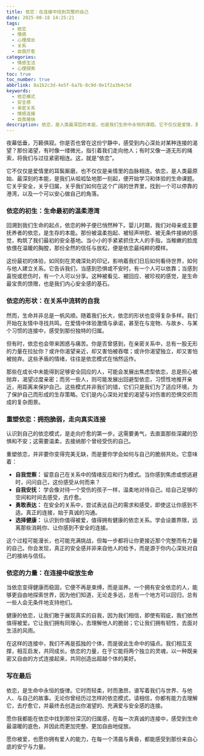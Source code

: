 ```yaml
---
title: 依恋：在连接中找到完整的自己
date: 2025-08-18 14:25:21
tags:
  - 依恋
  - 情感
  - 心理成长
  - 关系
  - 自我疗愈
categories:
  - 情感生活
  - 心理探索
toc: true
toc_number: true
abbrlink: 8a1b2c3d-4e5f-6a7b-8c9d-0e1f2a3b4c5d
keywords:
  - 依恋模式
  - 安全感
  - 亲密关系
  - 情感连接
  - 自我接纳
description: 依恋，是人类最深层的本能，也是我们生命中永恒的课题。它不仅仅是爱情，更是我们与世界、与他人、与自己建立连接的方式。这篇文章将带你走进依恋的内心世界，感受那些脆弱与力量并存的瞬间，理解如何在连接中找到真正的安全感与完整的自我。
---
```


夜幕低垂，万籁俱寂。你是否也曾在这份宁静中，感受到内心深处对某种连接的渴望？那份渴望，有时像一缕微光，指引着我们走向他人；有时又像一道无形的绳索，将我们与过往紧密相连。这，就是“依恋”。

它不仅仅是爱情里的耳鬓厮磨，也不仅仅是亲情里的血脉相连。依恋，是人类最原始、最深刻的本能，是我们从呱呱坠地那一刻起，便开始学习和体验的生命课题。它关乎安全，关乎归属，关乎我们如何在这个广阔的世界里，找到一个可以停靠的港湾，以及一个可以安心做自己的角落。

### 依恋的初生：生命最初的温柔港湾

回溯到我们生命的起点，依恋的种子便已悄然种下。婴儿时期，我们对母亲或主要抚养者的依恋，是生存的本能。那份被温柔抱起、被轻声哄慰、被无条件接纳的感觉，构筑了我们最初的安全基地。当小小的手紧紧抓住大人的手指，当稚嫩的脸庞依偎在温暖的胸膛，那份全然的信任与放松，便是依恋最纯粹的模样。

这份最初的体验，如同刻在灵魂深处的印记，影响着我们日后如何看待世界，如何与他人建立关系。它告诉我们，当感到恐惧或不安时，有一个人可以依靠；当感到喜悦或悲伤时，有一个人可以分享。这种被看见、被回应、被珍视的感觉，是生命最宝贵的馈赠，也是我们内心安全感的基石。

### 依恋的形状：在关系中流转的自我

然而，生命并非总是一帆风顺。随着我们长大，依恋的形状也变得复杂多样。我们开始在友情中寻找共鸣，在爱情中体验激情与承诺，甚至在与宠物、与故乡、与某个习惯的连接中，感受到那份独特的归属。

但有时，依恋也会带来困惑与痛苦。你是否曾感到，在亲密关系中，总有一股无形的力量在拉扯你？或许你渴望亲近，却又害怕被吞噬；或许你渴望独立，却又害怕被抛弃。这些矛盾的情绪，往往是依恋模式在悄然运作。

那些在成长中未能得到足够安全回应的人，可能会发展出焦虑型依恋，总是担心被抛弃，渴望过度亲密；而另一些人，则可能发展出回避型依恋，习惯性地推开亲近，用距离来保护自己。这些模式并非我们的错，它们只是我们为了适应环境，为了保护自己而形成的生存策略。它们是内心深处对爱的渴望与对伤害的恐惧交织而成的复杂图景。

### 重塑依恋：拥抱脆弱，走向真实连接

认识到自己的依恋模式，是走向疗愈的第一步。这需要勇气，去直面那些深藏的恐惧和不安；这需要温柔，去接纳那个曾经受伤的自己。

重塑依恋，并非要你变得完美无缺，而是要你学会如何与自己的脆弱共处。它意味着：

*   **自我觉察：** 留意自己在关系中的情绪反应和行为模式。当你感到焦虑或想逃避时，问问自己，这份感受从何而来？
*   **自我安抚：** 学会像对待一个受伤的孩子一样，温柔地对待自己。给自己足够的空间和时间去感受，去疗愈。
*   **勇敢表达：** 在安全的关系中，尝试表达自己的需求和感受，即使这让你感到不适。真正的连接，始于真诚的沟通。
*   **选择健康：** 认识到你值得被爱，值得拥有健康的依恋关系。学会设置界限，远离那些消耗你、让你感到不安全的连接。

这个过程可能漫长，也可能充满挑战，但每一步都将让你更接近那个完整而有力量的自己。你会发现，真正的安全感并非来自他人的给予，而是源于你内心深处对自己的接纳与信任。

### 依恋的力量：在连接中绽放生命

当依恋变得健康而稳固，它便不再是束缚，而是滋养。一个拥有安全依恋的人，能够更自由地探索世界，因为他们知道，无论走多远，总有一个地方可以回归，总有一些人会无条件地支持他们。

健康的依恋，让我们敢于展现真实的自我，因为我们相信，即使有瑕疵，我们依然值得被爱。它让我们拥有同理心，去理解他人的脆弱；它让我们拥有韧性，去面对生活的风雨。

在这样的连接中，我们不再是孤独的个体，而是彼此生命中的锚点。我们相互支撑，相互启发，共同成长。依恋的力量，在于它能将两个独立的灵魂，以一种既亲密又自由的方式连接起来，共同创造出超越个体的美好。

### 写在最后

依恋，是生命中永恒的旋律。它时而轻柔，时而激昂，谱写着我们与世界、与他人、与自己的故事。无论你曾经历过怎样的依恋模式，请相信，你都有能力去理解它，去疗愈它，并最终去创造出你渴望的、充满爱与安全感的连接。

愿你我都能在依恋中找到那份深沉的归属感，在每一次真诚的连接中，感受到生命最温暖的底色，并因此而更加完整、更加自由地绽放。

愿你被爱，也愿你拥有爱人的能力，在每一个清晨与黄昏，都能感受到那份来自心底的安宁与力量。